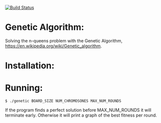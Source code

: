 [![Build Status](https://travis-ci.org/oliversno/n-queens.svg?branch=master)](https://travis-ci.org/oliversno/n-queens)

# Genetic Algorithm:
Solving the n-queens problem with the Genetic Algorithm, https://en.wikipedia.org/wiki/Genetic_algorithm.

# Installation:

# Running:
``` $ ./genetic BOARD_SIZE NUM_CHROMOSONES MAX_NUM_ROUNDS ```

If the program finds a perfect solution before MAX_NUM_ROUNDS it will terminate early. Otherwise it will print a graph of the best fitness per round.

